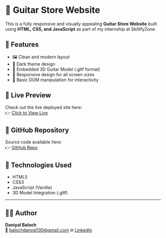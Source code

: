 # 🎸 Guitar Store Website

This is a fully responsive and visually appealing **Guitar Store Website** built using **HTML, CSS, and JavaScript** as part of my internship at SkillifyZone.

## 🌟 Features

- 🖼️ Clean and modern layout
- 🎨 Dark theme design
- 🎸 Embedded 3D Guitar Model (.gltf format)
- 📱 Responsive design for all screen sizes
- 🧠 Basic DOM manipulation for interactivity

## 🔗 Live Preview

Check out the live deployed site here:  
👉 [Click to View Live](https://daniyal203.github.io/Guitar-Store/)

## 📂 GitHub Repository

Source code available here:  
👉 [GitHub Repo](https://github.com/daniyal203/Guitar-Store)

## 📌 Technologies Used

- HTML5  
- CSS3  
- JavaScript (Vanilla)  
- 3D Model Integration (.gltf)

---
## 🙋‍♂️ Author

**Daniyal Baloch**  
📧 balochdanyal130@gmail.com
🌐 [LinkedIn](https://www.linkedin.com/in/daniyal-baloch-a92b77324)  
